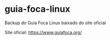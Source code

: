 # guia-foca-linux
Backup do Guia Foca Linux baixado do site oficial

Site oficial: https://www.guiafoca.org/ 
